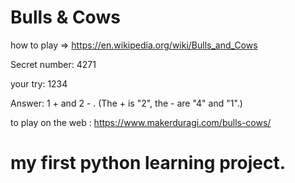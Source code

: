 # Bulls & Cows 

how to play => 
https://en.wikipedia.org/wiki/Bulls_and_Cows

Secret number: 4271

your try: 1234

Answer: 1 + and 2 - . (The + is "2", the - are "4" and "1".)

to play on the web : https://www.makerduragi.com/bulls-cows/


# my first python learning project. 

